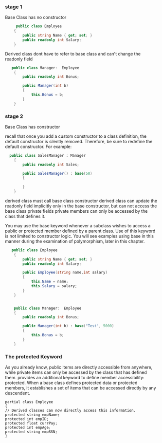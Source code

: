### stage 1
Base Class has no constructor
```csharp
     public class Employee
    {
        public string Name { get; set; }
        public readonly int Salary;
    }
```
Derived class dont have to refer to base class 
and can't change the readonly field
```csharp
   public class Manager:  Employee
    {
        public readonly int Bonus;

        public Manager(int b) 
        {
            this.Bonus = b;
        }
    }
```  

### stage 2
Base Class has  constructor 

recall that once you add a custom constructor to a class definition, the default constructor is
silently removed. Therefore, be sure to redefine the default constructor. For example:
```csharp
  public class SalesManager : Manager
    {
        public readonly int Sales;

        public SalesManager() : base(50)
        {
           
        }
    }
```


derived class must call base class constructor
derived class can update the readonly field implicitly only in the base constructor,
but can not access the base class private fields
private members can only be accessed by the class that defines it.

You may use the base keyword whenever a subclass wishes to access a public or protected member
defined by a parent class. Use of this keyword is not limited to constructor logic. You will see examples using base
in this manner during the examination of polymorphism, later in this chapter.

```csharp
   public class Employee
    {
        public string Name { get; set; }
        public readonly int Salary;

        public Employee(string name,int salary)
        {
            this.Name = name;
            this.Salary = salary;
        }
    }


    public class Manager:  Employee
    {
        public readonly int Bonus;

        public Manager(int b) : base("Test", 5000)
        {
            this.Bonus = b;
        }
    }
 ```
 ### The protected Keyword
 As you already know, public items are directly accessible from anywhere, while private items can only be
accessed by the class that has defined them. provides an additional keyword to define member accessibility: protected.
When a base class defines protected data or protected members, it establishes a set of items that can
be accessed directly by any descendent.
```charp
partial class Employee
{
// Derived classes can now directly access this information.
protected string empName;
protected int empID;
protected float currPay;
protected int empAge;
protected string empSSN;
}



